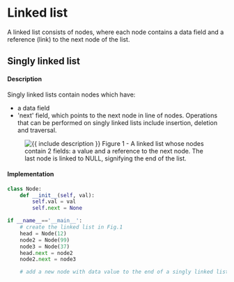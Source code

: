 # Linked list

A linked list consists of nodes, where each node contains a data field and a reference (link) to the next node of the list.

## Singly linked list
#### Description
Singly linked lists contain nodes which have:
* a data field 
* 'next' field, which points to the next node in line of nodes.
Operations that can be performed on singly linked lists include insertion, deletion and traversal.

<figure class="image">
  <img src="https://upload.wikimedia.org/wikipedia/commons/6/6d/Singly-linked-list.svg" alt="{{ include description }}">
  Figure 1 - A linked list whose nodes contain 2 fields: a value and a reference to the next node. The last node is linked to NULL, signifying the end of the list.
</figure>

#### Implementation
```python
class Node:
    def __init__(self, val):
        self.val = val
        self.next = None

if __name__=='__main__':
    # create the linked list in Fig.1
    head = Node(12)
    node2 = Node(99)
    node3 = Node(37)
    head.next = node2
    node2.next = node3

    # add a new node with data value to the end of a singly linked list
    

```



